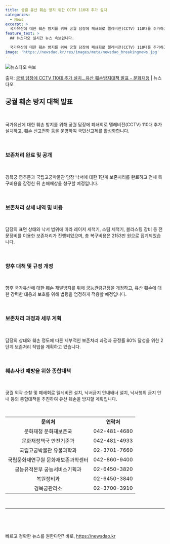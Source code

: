 ```yaml
---
title: 궁궐 유산 훼손 방지 위한 CCTV 110대 추가 설치
categories:
  - News
excerpt: >
  국가유산에 대한 훼손 방지를 위해 궁궐 담장에 폐쇄회로 텔레비전(CCTV) 110대를 추가하고, 훼손 신고전…
feature_text: >
  ## 뉴스다오 실시간 뉴스 속보입니다.

  국가유산에 대한 훼손 방지를 위해 궁궐 담장에 폐쇄회로 텔레비전(CCTV) 110대를 추가하고, 훼손 신고전…
image: 'https://newsdao.kr/res/images/meta/newsdao_breakingnews.jpg'
---
```


![뉴스다오 속보](https://newsdao.kr/res/images/meta/newsdao_breakingnews.jpg)

<p>출처: <a href="https://newsdao.kr/2926" rel="dofollow">궁궐 담장에 CCTV 110대 추가 설치…유산 훼손방지대책 발표 - 문화재청</a> | 뉴스다오</p>

<h2 data-ke-size="size26">궁궐 훼손 방지 대책 발표</h2>
​
<p data-ke-size="size16">국가유산에 대한 훼손 방지를 위해 궁궐 담장에 폐쇄회로 텔레비전(CCTV) 110대 추가 설치하고, 훼손 신고전화 등을 운영하여 국민신고제를 활성화합니다.</p>
​
<h3>보존처리 완료 및 공개</h3>
​
<p data-ke-size="size16">경복궁 영추문과 국립고궁박물관 담장 낙서에 대한 1단계 보존처리를 완료하고 전체 복구비용을 감정한 뒤 손해배상을 청구할 예정입니다.</p>
​
<h3>보존처리 상세 내역 및 비용</h3>
​
<p data-ke-size="size16">담장의 표면 상태와 낙서 범위에 따라 레이저 세척기, 스팀 세척기, 블라스팅 장비 등 전문장비를 이용한 보존처리가 진행되었으며, 총 복구비용은 2153만 원으로 집계되었습니다.</p>
​
<h3>향후 대책 및 규정 개정</h3>
​
<p data-ke-size="size16">향후 국가유산에 대한 훼손 재발방지를 위해 궁능관람규정을 개정하고, 유산 훼손에 대한 강력한 대응과 보호를 위해 법령을 엄정하게 적용할 예정입니다.</p>
​
<h3>보존처리 과정과 세부 계획</h3>
​
<p data-ke-size="size16">담장의 상태와 훼손 정도에 따른 세부적인 보존처리 과정과 공정률 80% 달성을 위한 2단계 보존처리 작업을 계획하고 있습니다.</p>
​
<h3>훼손사건 예방을 위한 종합대책</h3>
​
<p data-ke-size="size16">궁궐 외곽 순찰 및 폐쇄회로 텔레비전 설치, 낙서금지 안내배너 설치, 낙서행위 금지 안내 등의 종합대책을 추진하여 유산 훼손을 방지할 계획입니다.</p>
​
<table>
  <tbody>
    <tr>
      <td style="text-align: center; height: 17px;"><b>문의처</b></td>
      <td style="text-align: center; height: 17px;"><b>연락처</b></td>
    </tr>
    <tr>
      <td style="text-align: center; height: 17px;">문화재청 문화재보존국</td>
      <td style="text-align: center; height: 17px;">042-481-4680</td>
    </tr>
    <tr>
      <td style="text-align: center; height: 17px;">문화재정책국 안전기준과</td>
      <td style="text-align: center; height: 17px;">042-481-4933</td>
    </tr>
    <tr>
      <td style="text-align: center; height: 17px;">국립고궁박물관 유물과학과</td>
      <td style="text-align: center; height: 17px;">02-3701-7660</td>
    </tr>
    <tr>
      <td style="text-align: center; height: 17px;">국립문화재연구원 문화재보존과학센터</td>
      <td style="text-align: center; height: 17px;">042-860-9400</td>
    </tr>
    <tr>
      <td style="text-align: center; height: 17px;">궁능유적본부 궁능서비스기획과</td>
      <td style="text-align: center; height: 17px;">02-6450-3820</td>
    </tr>
    <tr>
      <td style="text-align: center; height: 17px;">복원정비과</td>
      <td style="text-align: center; height: 17px;">02-6450-3840</td>
    </tr>
    <tr>
      <td style="text-align: center; height: 17px;">경복궁관리소</td>
      <td style="text-align: center; height: 17px;">02-3700-3910</td>
    </tr>
  </tbody>
</table>
​
<hr>
​
<p data-ke-size="size16">&nbsp;</p> 

빠르고 정확한 뉴스를 원한다면? 바로, <a href="https://newsdao.kr" rel="dofollow">https://newsdao.kr</a>


    
